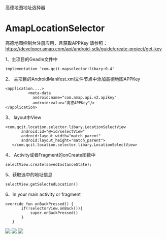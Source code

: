 高德地图地址选择器

# AmapLocationSelector
高德地图控制台注册应用，且获取APPKey
请参照：https://developer.amap.com/api/android-sdk/guide/create-project/get-key


1、主项目的Geadle文件中
```
implementation 'com.qcit.mapselector:libary:0.4'
```

2、
主项目的AndroidManifest.xml文件<Application>节点中添加高德地图APPKey
```
<application....>
          <meta-data
            android:name="com.amap.api.v2.apikey"
            android:value="高德APPKey"/>
</application>     
```
            
 3、
 layout中View
 ```
 <com.qcit.location.selector.libary.LocationSelectView
        android:id="@+id/selectView"
        android:layout_width="match_parent"
        android:layout_height="match_parent">
    </com.qcit.location.selector.libary.LocationSelectView>
```
 4、
 Activity或者Fragment的onCreate函数中
 ```
 selectView.create(savedInstanceState);
 ```
 
 5、获取选中的地址信息
 ```
 selectView.getSelectedLocation()
 ```
6、In your main activity or fragment
 ```
 override fun onBackPressed() {
        if(!selectorView.onBack()){
            super.onBackPressed()
        }
    }
 ```

![](https://github.com/15563988825/AmapLocationSelector/blob/master/screenShot/device-2021-03-08-154929.png)
![](https://github.com/15563988825/AmapLocationSelector/blob/master/screenShot/device-2021-03-08-154949.png)
![](https://github.com/15563988825/AmapLocationSelector/blob/master/screenShot/device-2021-03-08-155018.png)
